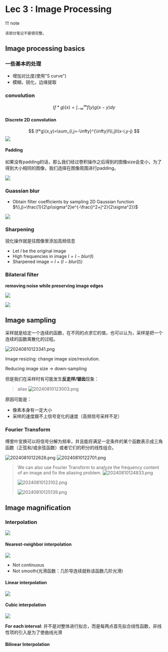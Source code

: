 # Lec 3 : Image Processing

!!! note

    该部分笔记不是很完整。

## Image processing basics

### 一些基本的处理

- 增加对比度(使用"S curve")
- 模糊，锐化，边缘提取

### convolution

$$
(f*g)(x)=\int_{-\infty}^{\infty}f(y)g(x-y)dy
$$

#### Discrete 2D convolution


$$
(f*g)(x,y)=\sum_{i,j=-\infty}^{\infty}f(i,j)I(x-i,y-j)
$$
![](image/3.1.png)

#### Padding

如果没有padding的话，那么我们经过卷积操作之后得到的图像size会变小，为了得到大小相同的图像，我们选择在图像周围进行padding。

![](image/3.2.png)



### Guassian blur

- Obtain filter coefficients by sampling 2D Gaussian function $f(i,j)=\frac{1}{2\pi\sigma^2}e^{-\frac{i^2+j^2}{2\sigma^2}}$

![](image/3.3.png)

### Sharpening

锐化操作就是往图像里添加高频信息

- Let $I$ be the original image
- High frequencies in image $I=I-blur(I)$
- Sharpened image = $I+(I-blur(I))$



### Bilateral filter

**removing noise while preserving image edges**

![](image/3.4.png)

![](image/3.5.png)



## Image sampling

采样就是给定一个连续的函数，在不同的点求它的值，也可以认为，采样是把一个连续的函数离散化的过程。

![20240810123341.png](graph/20240810123341.png)

Image resizing: change image size/resolution.

Reducing image size -> down-sampling

但是我们在采样时有可能发生**反走样/锯齿**现象：

> alias
> ![20240810123003.png](graph/20240810123003.png)

原因可能是：

- 像素本身有一定大小
- 采样的速度跟不上信号变化的速度（高频信号采样不足）

### Fourier Transform

傅里叶变换可以将信号分解为频率，并且能将满足一定条件的某个函数表示成三角函数（正弦和/或余弦函数）或者它们的积分的线性组合。

![20240810122628.png](graph/20240810122628.png)
![20240810122701.png](graph/20240810122701.png)

> We can also use Fourier Transform to analyze the frequency content of an image and fix the aliasing problem.
> ![20240810124833.png](graph/20240810124833.png)
> 
> ![20240810123102.png](graph/20240810123102.png)
>
> ![20240810125139.png](graph/20240810125139.png)


## Image magnification

### Interpolation

![](image/3.6.png)

#### Nearest-neighbor interpolation

![](image/3.7.png)

- Not continuous
- Not smooth(光滑函数：几阶导连续就称该函数几阶光滑)

#### Linear interpolation

![](image/3.8.png)

#### Cubic interpolation

![](image/3.9.png)

**For each interval**: 并不是对整体进行拟合，而是每两点首先拟合线性函数，非线性项的引入是为了使曲线光滑



#### Bilinear Interpolation

